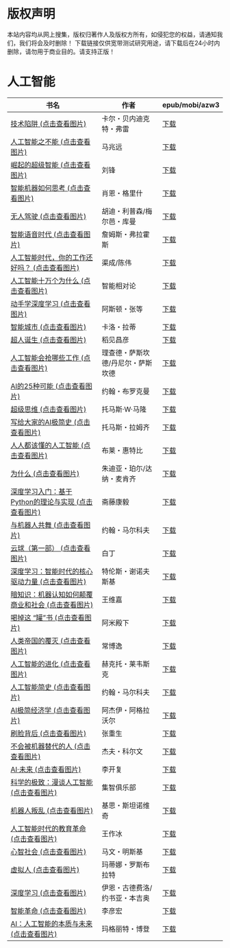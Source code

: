 # 版权声明

本站内容均从网上搜集，版权归著作人及版权方所有，如侵犯您的权益，请通知我们，我们将会及时删除！ 下载链接仅供宽带测试研究用途，请下载后在24小时内删除，请勿用于商业目的。请支持正版！

# 人工智能

| 书名 | 作者 | epub/mobi/azw3 |
| --- | --- | --- |
| [技术陷阱 (点击查看图片)](https://www.dushupai.com/attachment/2024/06/12/6d5691570f50b3f8.jpg) | 卡尔・贝内迪克特・弗雷 | [下载](https://url89.ctfile.com/f/31084289-1375495546-fe10e4?p=8866) |
| [人工智能之不能 (点击查看图片)](https://www.dushupai.com/attachment/2024/06/11/6bed27209a68e06e.jpg) | 马兆远 | [下载](https://url89.ctfile.com/f/31084289-1375510333-472d20?p=8866) |
| [崛起的超级智能 (点击查看图片)](https://www.dushupai.com/attachment/2024/06/10/a0bbae5055250ac9.jpg) | 刘锋 | [下载](https://url89.ctfile.com/f/31084289-1356995242-8be920?p=8866) |
| [智能机器如何思考 (点击查看图片)](https://www.dushupai.com/attachment/2024/06/09/eca8f8f08f14e5d9.jpg) | 肖恩・格里什 | [下载](https://url89.ctfile.com/f/31084289-1356983818-77750b?p=8866) |
| [无人驾驶 (点击查看图片)](https://www.dushupai.com/attachment/2024/06/09/5fbd34fbd8968aab.jpg) | 胡迪・利普森/梅尔芭・库曼 | [下载](https://url89.ctfile.com/f/31084289-1356983344-4b5bf8?p=8866) |
| [智能语音时代 (点击查看图片)](https://www.dushupai.com/attachment/2024/06/09/3a2c1c91e6936b25.jpg) | 詹姆斯・弗拉霍斯 | [下载](https://url89.ctfile.com/f/31084289-1356982510-7f3725?p=8866) |
| [人工智能时代，你的工作还好吗？ (点击查看图片)](https://www.dushupai.com/attachment/2024/06/08/c5af87f17bb4d853.jpg) | 渠成/陈伟 | [下载](https://url89.ctfile.com/f/31084289-1357051939-b08242?p=8866) |
| [人工智能十万个为什么 (点击查看图片)](https://www.dushupai.com/attachment/2024/06/08/0b044f26c773c559.jpg) | 智能相对论 | [下载](https://url89.ctfile.com/f/31084289-1357051492-7ab628?p=8866) |
| [动手学深度学习 (点击查看图片)](https://www.dushupai.com/attachment/2024/06/08/f04a1e1af2c32728.jpg) | 阿斯顿・张等 | [下载](https://url89.ctfile.com/f/31084289-1357050436-ecd1ba?p=8866) |
| [智能城市 (点击查看图片)](https://www.dushupai.com/attachment/2024/06/08/2b730d46379e3363.jpg) | 卡洛・拉蒂 | [下载](https://url89.ctfile.com/f/31084289-1357047313-0afc1e?p=8866) |
| [超人诞生 (点击查看图片)](https://www.dushupai.com/attachment/2024/06/08/6507f355867f93b5.jpg) | 稻见昌彦 | [下载](https://url89.ctfile.com/f/31084289-1357046428-f0a336?p=8866) |
| [人工智能会抢哪些工作 (点击查看图片)](https://www.dushupai.com/attachment/2024/06/08/26fc35b2047d35e8.jpg) | 理查德・萨斯坎德/丹尼尔・萨斯坎德 | [下载](https://url89.ctfile.com/f/31084289-1357046014-d3f3a4?p=8866) |
| [AI的25种可能 (点击查看图片)](https://www.dushupai.com/attachment/2024/06/08/2a4cd65c1595f65d.jpg) | 约翰・布罗克曼 | [下载](https://url89.ctfile.com/f/31084289-1357045990-ebb4e9?p=8866) |
| [超级思维 (点击查看图片)](https://www.dushupai.com/attachment/2024/06/08/6538e4812b3b072b.jpg) | 托马斯·W·马隆 | [下载](https://url89.ctfile.com/f/31084289-1357045216-ccaf96?p=8866) |
| [写给大家的AI极简史 (点击查看图片)](https://www.dushupai.com/attachment/2024/06/07/f4276e999d260d1f.jpg) | 托马斯・拉姆齐 | [下载](https://url89.ctfile.com/f/31084289-1357043935-90a7c1?p=8866) |
| [人人都该懂的人工智能 (点击查看图片)](https://www.dushupai.com/attachment/2024/06/07/26a229489f8b757f.jpg) | 布莱・惠特比 | [下载](https://url89.ctfile.com/f/31084289-1357036048-56b816?p=8866) |
| [为什么 (点击查看图片)](https://www.dushupai.com/attachment/2024/06/07/c97d5c30530e41fd.jpg) | 朱迪亚・珀尓/达纳・麦肯齐 | [下载](https://url89.ctfile.com/f/31084289-1357035547-38479f?p=8866) |
| [深度学习入门：基于Python的理论与实现 (点击查看图片)](https://www.dushupai.com/attachment/2024/06/06/6219bce39fd6930b.jpg) | 斋藤康毅 | [下载](https://url89.ctfile.com/f/31084289-1357034164-652cd3?p=8866) |
| [与机器人共舞 (点击查看图片)](https://www.dushupai.com/attachment/2024/06/06/103a988cdd67b7cd.jpg) | 约翰・马尔科夫 | [下载](https://url89.ctfile.com/f/31084289-1357033036-93ea7e?p=8866) |
| [云球（第一部） (点击查看图片)](https://www.dushupai.com/attachment/2024/06/06/ccc42a4ce74a8975.jpg) | 白丁 | [下载](https://url89.ctfile.com/f/31084289-1357029952-67bb0c?p=8866) |
| [深度学习：智能时代的核心驱动力量 (点击查看图片)](https://www.dushupai.com/attachment/2024/06/05/447ab4b57e39bfd1.jpg) | 特伦斯・谢诺夫斯基 | [下载](https://url89.ctfile.com/f/31084289-1357029667-77e164?p=8866) |
| [暗知识：机器认知如何颠覆商业和社会 (点击查看图片)](https://www.dushupai.com/attachment/2024/06/05/500334ea71fe2291.jpg) | 王维嘉 | [下载](https://url89.ctfile.com/f/31084289-1357029484-71f57f?p=8866) |
| [喝掉这 “罐”书 (点击查看图片)](https://www.dushupai.com/attachment/2024/06/05/0eb13f496eeda4d6.jpg) | 阿米殿下 | [下载](https://url89.ctfile.com/f/31084289-1357029373-48052b?p=8866) |
| [人类帝国的覆灭 (点击查看图片)](https://www.dushupai.com/attachment/2024/06/05/33fa6e259172e9a2.jpg) | 常博逸 | [下载](https://url89.ctfile.com/f/31084289-1357029106-bc38be?p=8866) |
| [人工智能的进化 (点击查看图片)](https://www.dushupai.com/attachment/2024/06/05/b274423fac776bfc.jpg) | 赫克托・莱韦斯克 | [下载](https://url89.ctfile.com/f/31084289-1357028998-aff30f?p=8866) |
| [人工智能简史 (点击查看图片)](https://www.dushupai.com/attachment/2024/06/05/324f92f439801adf.jpg) | 约翰・马尔科夫 | [下载](https://url89.ctfile.com/f/31084289-1357028056-700487?p=8866) |
| [AI极简经济学 (点击查看图片)](https://www.dushupai.com/attachment/2024/06/05/e691e283ae2ef22c.jpg) | 阿杰伊・阿格拉沃尔 | [下载](https://url89.ctfile.com/f/31084289-1357026862-49e254?p=8866) |
| [刷脸背后 (点击查看图片)](https://www.dushupai.com/attachment/2024/06/04/d7541500df3c7dc6.jpg) | 张重生 | [下载](https://url89.ctfile.com/f/31084289-1357023562-06a369?p=8866) |
| [不会被机器替代的人 (点击查看图片)](https://www.dushupai.com/attachment/2024/06/04/85eefdf60fbf2621.jpg) | 杰夫・科尔文 | [下载](https://url89.ctfile.com/f/31084289-1357023115-85b483?p=8866) |
| [AI·未来 (点击查看图片)](https://www.dushupai.com/attachment/2024/06/04/e8abe3cc2e3f08ff.jpg) | 李开复 | [下载](https://url89.ctfile.com/f/31084289-1357022242-192485?p=8866) |
| [科学的极致：漫谈人工智能 (点击查看图片)](https://www.dushupai.com/attachment/2024/06/04/b1bfa8b0d14ab869.jpg) | 集智俱乐部 | [下载](https://url89.ctfile.com/f/31084289-1357022236-849651?p=8866) |
| [机器人叛乱 (点击查看图片)](https://www.dushupai.com/attachment/2024/06/04/4e5c32380efcc45a.jpg) | 基思・斯坦诺维奇  | [下载](https://url89.ctfile.com/f/31084289-1357021507-5497dc?p=8866) |
| [人工智能时代的教育革命 (点击查看图片)](https://www.dushupai.com/attachment/2024/06/03/1fe6e53dc0f32274.jpg) | 王作冰 | [下载](https://url89.ctfile.com/f/31084289-1357019908-719008?p=8866) |
| [心智社会 (点击查看图片)](https://www.dushupai.com/attachment/2024/06/03/6059ab9bb1a9635c.jpg) | 马文・明斯基 | [下载](https://url89.ctfile.com/f/31084289-1357018900-706749?p=8866) |
| [虚拟人 (点击查看图片)](https://www.dushupai.com/attachment/2024/06/03/d868c2adeefedc61.jpg) | 玛蒂娜・罗斯布拉特 | [下载](https://url89.ctfile.com/f/31084289-1357018252-b38b81?p=8866) |
| [深度学习 (点击查看图片)](https://www.dushupai.com/attachment/2024/06/02/f5adf81ce73bb2db.jpg) | 伊恩・古德费洛/约书亚・本吉奥 | [下载](https://url89.ctfile.com/f/31084289-1357013449-ede60c?p=8866) |
| [智能革命 (点击查看图片)](https://www.dushupai.com/attachment/2024/06/02/81c2ffc00bc130f9.jpg) | 李彦宏 | [下载](https://url89.ctfile.com/f/31084289-1357012960-18d4fa?p=8866) |
| [AI：人工智能的本质与未来 (点击查看图片)](https://www.dushupai.com/attachment/2024/06/02/176ea69e061e7286.jpg) | 玛格丽特・博登 | [下载](https://url89.ctfile.com/f/31084289-1357011793-7233e8?p=8866) |
